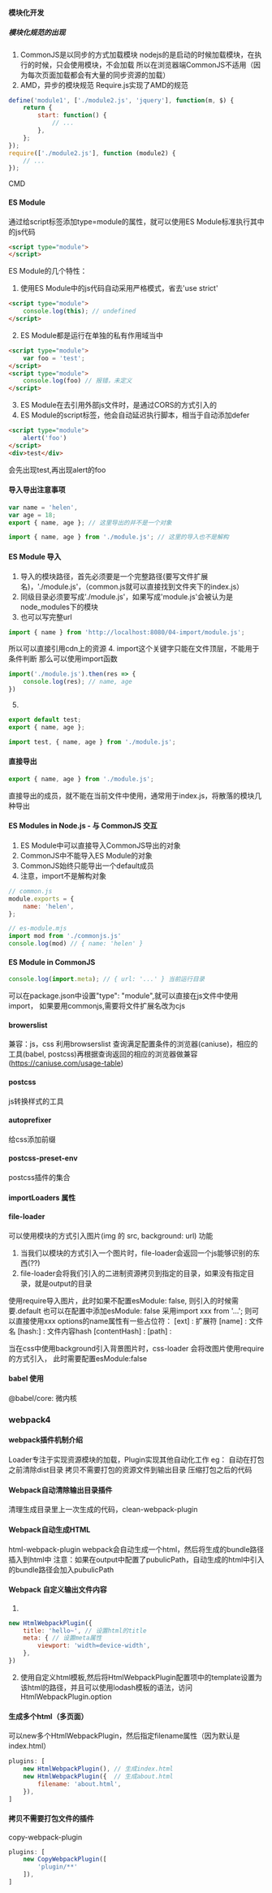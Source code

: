 #### 模块化开发

##### 模块化规范的出现
1. CommonJS是以同步的方式加载模块
nodejs的是启动的时候加载模块，在执行的时候，只会使用模块，不会加载
所以在浏览器端CommonJS不适用（因为每次页面加载都会有大量的同步资源的加载）
2. AMD，异步的模块规范
Require.js实现了AMD的规范
```javascript
define('module1', ['./module2.js', 'jquery'], function(m, $) {
    return {
        start: function() {
            // ...
        },
    };
});
require(['./module2.js'], function (module2) {
    // ...
});
```
CMD

#### ES Module
通过给script标签添加type=module的属性，就可以使用ES Module标准执行其中的js代码
```html
<script type="module">
</script>
```
ES Module的几个特性：
1. 使用ES Module中的js代码自动采用严格模式，省去'use strict'
```html
<script type="module">
    console.log(this); // undefined
</script>
```
2. ES Module都是运行在单独的私有作用域当中
```html
<script type="module">
    var foo = 'test';
</script>
<script type="module">
    console.log(foo) // 报错，未定义
</script>
```
3. ES Module在去引用外部js文件时，是通过CORS的方式引入的
4. ES Module的script标签，他会自动延迟执行脚本，相当于自动添加defer
```html
<script type="module">
    alert('foo')
</script>
<div>test</div>
```
会先出现test,再出现alert的foo

#### 导入导出注意事项
```javascript
var name = 'helen',
var age = 18;
export { name, age }; // 这里导出的并不是一个对象
```
```javascript
import { name, age } from './module.js'; // 这里的导入也不是解构
```
#### ES Module 导入
1. 导入的模块路径，首先必须要是一个完整路径(要写文件扩展名)，'./module.js'，（common.js就可以直接找到文件夹下的index.js）
2. 同级目录必须要写成'./module.js'，如果写成'module.js'会被认为是node_modules下的模块
3. 也可以写完整url
```javascript
import { name } from 'http://localhost:8080/04-import/module.js';
```
所以可以直接引用cdn上的资源
4. import这个关键字只能在文件顶层，不能用于条件判断
那么可以使用import函数
```javascript
import('./module.js').then(res => {
    console.log(res); // name, age
})
```
5. 
```javascript
export default test;
export { name, age };
```
```javascript
import test, { name, age } from './module.js';
```

#### 直接导出
```javascript
export { name, age } from './module.js';
```
直接导出的成员，就不能在当前文件中使用，通常用于index.js，将散落的模块几种导出

#### ES Modules in Node.js - 与 CommonJS 交互
1. ES Module中可以直接导入CommonJS导出的对象
2. CommonJS中不能导入ES Module的对象
3. CommonJS始终只能导出一个default成员
4. 注意，import不是解构对象

```javascript
// common.js
module.exports = {
    name: 'helen',
};
```
```javascript
// es-module.mjs
import mod from './commonjs.js'
console.log(mod) // { name: 'helen' }
```

#### ES Module in CommonJS
```javascript
console.log(import.meta); // { url: '...' } 当前运行目录
```
可以在package.json中设置"type": "module",就可以直接在js文件中使用import，
如果要用commonjs,需要将文件扩展名改为cjs

#### browerslist
兼容：js，css
利用browserslist 查询满足配置条件的浏览器(caniuse)，相应的工具(babel, postcss)再根据查询返回的相应的浏览器做兼容(https://caniuse.com/usage-table)

#### postcss
js转换样式的工具
#### autoprefixer
给css添加前缀
#### postcss-preset-env
postcss插件的集合
#### importLoaders 属性
#### file-loader
可以使用模块的方式引入图片(img 的 src, background: url)
功能
1. 当我们以模块的方式引入一个图片时，file-loader会返回一个js能够识别的东西(??)
2. file-loader会将我们引入的二进制资源拷贝到指定的目录，如果没有指定目录，就是output的目录

使用require导入图片，此时如果不配置esModule: false, 则引入的时候需要.default
也可以在配置中添加esModule: false
采用import xxx from '...'; 则可以直接使用xxx
options的name属性有一些占位符：
[ext] : 扩展符
[name] : 文件名
[hash:<length>] : 文件内容hash
[contentHash] : 
[path] : 

当在css中使用background引入背景图片时，css-loader 会将改图片使用require的方式引入，
此时需要配置esModule:false

#### babel 使用
@babel/core: 微内核


### webpack4 
#### webpack插件机制介绍
Loader专注于实现资源模块的加载，Plugin实现其他自动化工作
eg：
自动在打包之前清除dist目录
拷贝不需要打包的资源文件到输出目录
压缩打包之后的代码
#### Webpack自动清除输出目录插件
清理生成目录里上一次生成的代码，clean-webpack-plugin
#### Webpack自动生成HTML
html-webpack-plugin
webpack会自动生成一个html，然后将生成的bundle路径插入到html中
注意：如果在output中配置了pubulicPath，自动生成的html中引入的bundle路径会加入pubulicPath
#### Webpack 自定义输出文件内容
1. 
```javascript
new HtmlWebpackPlugin({
    title: 'hello~', // 设置html的title
    meta: { // 设置meta属性
        viewport: 'width=device-width',
    },
})
```
2. 使用自定义html模板,然后将HtmlWebpackPlugin配置项中的template设置为该html的路径，并且可以使用lodash模板的语法，访问HtmlWebpackPlugin.option

#### 生成多个html（多页面）
可以new多个HtmlWebpackPlugin，然后指定filename属性（因为默认是index.html）
```javascript
plugins: [
    new HtmlWebpackPlugin(), // 生成index.html
    new HtmlWebpackPlugin({  // 生成about.html
        filename: 'about.html',
    }),
]
```
#### 拷贝不需要打包文件的插件
copy-webpack-plugin
```javascript
plugins: [
    new CopyWebpackPlugin([
        'plugin/**'
    ]),
]
```

